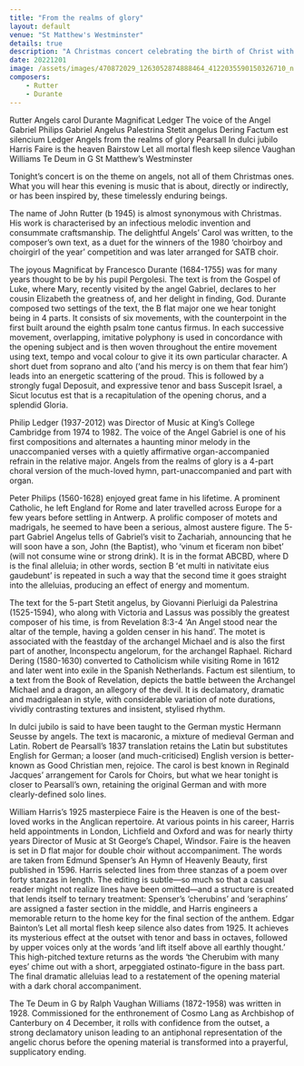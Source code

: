 ```yaml
---
title: "From the realms of glory"
layout: default
venue: "St Matthew's Westminster"
details: true
description: "A Christmas concert celebrating the birth of Christ with music from the realms of glory."
date: 20221201
image: /assets/images/470872029_1263052874888464_4122035590150326710_n.jpg
composers:
    - Rutter
    - Durante
---
```

Rutter Angels carol
Durante Magnificat
Ledger The voice of the Angel Gabriel
Philips Gabriel Angelus
Palestrina Stetit angelus
Dering Factum est silencium
Ledger Angels from the realms of glory
Pearsall In dulci jubilo
Harris Faire is the heaven
Bairstow Let all mortal flesh keep silence
Vaughan Williams Te Deum in G
St Matthew’s Westminster
 

Tonight’s concert is on the theme on angels, not all of them Christmas ones. What you will hear this evening is music that is about, directly or indirectly, or has been inspired by, these timelessly enduring beings.

The name of John Rutter (b 1945) is almost synonymous with Christmas.  His work is characterised by an infectious melodic invention and consummate craftsmanship.  The delightful Angels’ Carol was written, to the composer’s own text, as a duet for the winners of the 1980 ‘choirboy and choirgirl of the year’ competition and was later arranged for SATB choir.

The joyous Magnificat by Francesco Durante (1684-1755) was for many years thought to be by his pupil Pergolesi.  The text is from the Gospel of Luke, where Mary, recently visited by the angel Gabriel, declares to her cousin Elizabeth the greatness of, and her delight in finding, God.  Durante composed two settings of the text, the B flat major one we hear tonight being in 4 parts.  It consists of six movements, with the counterpoint in the first built around the eighth psalm tone cantus firmus. In each successive movement, overlapping, imitative polyphony is used in concordance with the opening subject and is then woven throughout the entire movement using text, tempo and vocal colour to give it its own particular character. A short duet from soprano and alto (‘and his mercy is on them that fear him’) leads into an energetic scattering of the proud.  This is followed by a strongly fugal Deposuit, and expressive tenor and bass Suscepit Israel, a Sicut locutus est that is a recapitulation of the opening chorus, and a splendid Gloria.

Philip Ledger (1937-2012) was  Director of Music at King’s College Cambridge from 1974 to 1982.  The voice of the Angel Gabriel is one of his first compositions and alternates a haunting minor melody in the unaccompanied verses with a quietly affirmative organ-accompanied refrain in the relative major.  Angels from the realms of glory is a 4-part choral version of the much-loved hymn, part-unaccompanied and part with organ.

Peter Philips (1560-1628) enjoyed great fame in his lifetime. A prominent Catholic, he left England for Rome and later travelled across Europe for a few years before settling in Antwerp.  A prolific composer of motets and madrigals, he seemed to have been a serious, almost austere figure.  The 5-part Gabriel Angelus tells of Gabriel’s visit to Zachariah, announcing that he will soon have a son, John (the Baptist), who ‘vinum et ficeram non bibet’ (will not consume wine or strong drink).  It is in the format ABCBD, where D is the final alleluia; in other words, section B ʻet multi in nativitate eius gaudebuntʼ is repeated in such a way that the second time it goes straight into the alleluias, producing an effect of energy and momentum.

The text for the 5-part Stetit angelus, by Giovanni Pierluigi da Palestrina (1525-1594), who along with Victoria and Lassus was possibly the greatest composer of his time, is from Revelation 8:3-4 ‘An Angel stood near the altar of the temple, having a golden censer in his hand’. The motet is associated with the feastday of the archangel Michael and is also the first part of another, Inconspectu angelorum, for the archangel Raphael. Richard Dering (1580-1630) converted to Catholicism while visiting Rome in 1612 and later went into exile in the Spanish Netherlands. Factum est silentium, to a text from the Book of Revelation, depicts the battle between the Archangel Michael and a dragon, an allegory of the devil. It is declamatory, dramatic and madrigalean in style, with considerable variation of note durations, vividly contrasting textures and insistent, stylised rhythm.

In dulci jubilo is said to have been taught to the German mystic Hermann Seusse by angels. The text is macaronic, a mixture of medieval German and Latin.  Robert de Pearsall’s 1837 translation retains the Latin but substitutes English for German; a looser (and much-criticised) English version is better-known as Good Christian men, rejoice. The carol is best known in Reginald Jacques’ arrangement for Carols for Choirs, but what we hear tonight is closer to Pearsall’s own, retaining the original German and with more clearly-defined solo lines.

William Harris’s 1925 masterpiece Faire is the Heaven is one of the best-loved works in the Anglican repertoire. At various points in his career, Harris held appointments in London, Lichfield and Oxford and was for nearly thirty years Director of Music at St George’s Chapel, Windsor. Faire is the heaven is set in D flat major for double choir without accompaniment. The words are taken from Edmund Spenser’s An Hymn of Heavenly Beauty, first published in 1596. Harris selected lines from three stanzas of a poem over forty stanzas in length. The editing is subtle—so much so that a casual reader might not realize lines have been omitted—and a structure is created that lends itself to ternary treatment: Spenser’s ‘cherubins’ and ‘seraphins’ are assigned a faster section in the middle, and Harris engineers a memorable return to the home key for the final section of the anthem.  Edgar Bainton’s Let all mortal flesh keep silence also dates from 1925. It achieves its mysterious effect at the outset with tenor and bass in octaves, followed by upper voices only at the words ‘and lift itself above all earthly thought.’ This high-pitched texture returns as the words ‘the Cherubim with many eyes’ chime out with a short, arpeggiated ostinato-figure in the bass part. The final dramatic alleluias lead to a restatement of the opening material with a dark choral accompaniment.

The Te Deum in G by Ralph Vaughan Williams (1872-1958) was written in 1928. Commissioned for the enthronement of Cosmo Lang as Archbishop of Canterbury on 4 December, it rolls with confidence from the outset, a strong declamatory unison leading to an antiphonal representation of the angelic chorus before the opening material is transformed into a prayerful, supplicatory ending.